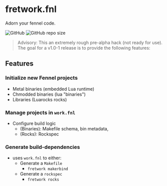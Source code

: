 # fretwork.fnl 
Adorn your fennel code.

![GitHub](https://img.shields.io/github/license/phasewalk1/fretwork.fnl) ![GitHub repo size](https://img.shields.io/github/repo-size/phasewalk1/fretwork.fnl)



> Advisory: This an extremely rough pre-alpha hack (not ready for use). The goal for a v1.0-1 release is to provide the following features:

## Features

### Initialize new Fennel projects
  * Metal binaries (embedded Lua runtime)
  * Chmodded binaries (lua "binaries")
  * Libraries (Luarocks rocks)
### Manage projects in `work.fnl`
  * Configure build logic
    * (Binaries): Makefile schema, bin metadata,
    * (Rocks): Rockspec
### Generate build-dependencies
  * uses `work.fnl` to either:
    * Generate a `Makefile`
      * `fretwork makerbind`
    * Generate a `rockspec`
      * `fretwork rocks`
